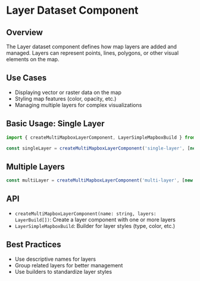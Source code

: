 # Layer Dataset Component

## Overview

The Layer dataset component defines how map layers are added and managed. Layers can represent points, lines, polygons, or other visual elements on the map.

## Use Cases

- Displaying vector or raster data on the map
- Styling map features (color, opacity, etc.)
- Managing multiple layers for complex visualizations

## Basic Usage: Single Layer

```typescript
import { createMultiMapboxLayerComponent, LayerSimpleMapboxBuild } from '@hungpvq/vue-map-dataset';

const singleLayer = createMultiMapboxLayerComponent('single-layer', [new LayerSimpleMapboxBuild().setStyleType('point').setColor('#ff6b6b').build()]);
```

## Multiple Layers

```typescript
const multiLayer = createMultiMapboxLayerComponent('multi-layer', [new LayerSimpleMapboxBuild().setStyleType('point').setColor('#ff6b6b').build(), new LayerSimpleMapboxBuild().setStyleType('line').setColor('#4ecdc4').build()]);
```

## API

- `createMultiMapboxLayerComponent(name: string, layers: LayerBuild[])`: Create a layer component with one or more layers
- `LayerSimpleMapboxBuild`: Builder for layer styles (type, color, etc.)

## Best Practices

- Use descriptive names for layers
- Group related layers for better management
- Use builders to standardize layer styles
